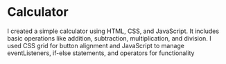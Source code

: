 # Calculator
 I created a simple calculator using HTML, CSS, and JavaScript. It includes basic operations like addition, subtraction, multiplication, and division. I used CSS grid for button alignment and JavaScript to manage eventListeners, if-else statements, and operators for functionality
